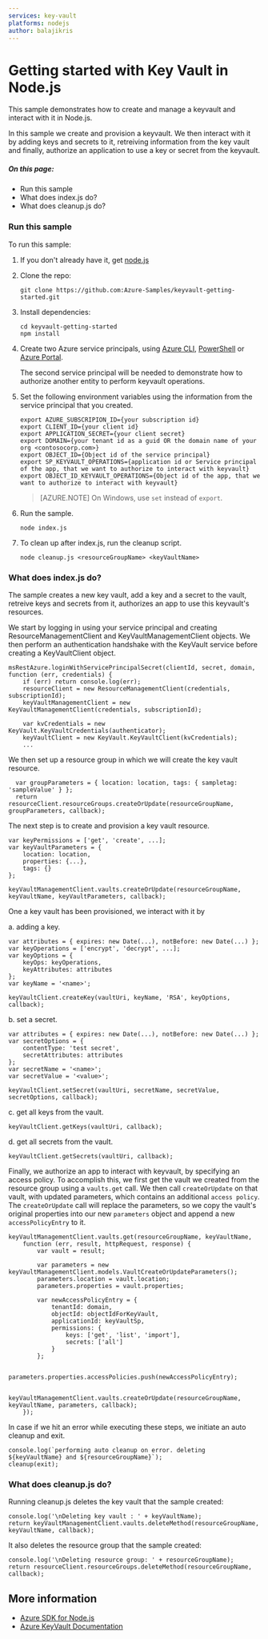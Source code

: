 ```yaml
---
services: key-vault
platforms: nodejs
author: balajikris
---
```


# Getting started with Key Vault in Node.js

This sample demonstrates how to create and manage a keyvault and interact with it in Node.js.

In this sample we create and provision a keyvault. We then interact with it by adding keys and secrets to it,
retreiving information from the key vault and finally, authorize an application to use a key or secret from the keyvault.

##### On this page:

- Run this sample
- What does index.js do?
- What does cleanup.js do?

### Run this sample

To run this sample:

1. If you don't already have it, get [node.js](https://nodejs.org)

2. Clone the repo: 

   `git clone https://github.com:Azure-Samples/keyvault-getting-started.git`

3. Install dependencies:
   ```
   cd keyvault-getting-started
   npm install
   ```
4. Create two Azure service principals, using 
    [Azure CLI](https://azure.microsoft.com/documentation/articles/resource-group-authenticate-service-principal-cli/),
    [PowerShell](https://azure.microsoft.com/documentation/articles/resource-group-authenticate-service-principal/)
    or [Azure Portal](https://azure.microsoft.com/documentation/articles/resource-group-create-service-principal-portal/).

    The second service principal will be needed to demonstrate how to authorize another entity to perform keyvault operations.

5. Set the following environment variables using the information from the service principal that you created.
    ```
    export AZURE_SUBSCRIPION_ID={your subscription id}
    export CLIENT_ID={your client id}
    export APPLICATION_SECRET={your client secret}
    export DOMAIN={your tenant id as a guid OR the domain name of your org <contosocorp.com>}
    export OBJECT_ID={Object id of the service principal}
    export SP_KEYVAULT_OPERATIONS={application id or Service principal of the app, that we want to authorize to interact with keyvault}
    export OBJECT_ID_KEYVAULT_OPERATIONS={Object id of the app, that we want to authorize to interact with keyvault}

    ```
   > [AZURE.NOTE] On Windows, use `set` instead of `export`.

6. Run the sample.

    `node index.js`

7. To clean up after index.js, run the cleanup script.

    `node cleanup.js <resourceGroupName> <keyVaultName>`

### What does index.js do?

The sample creates a new key vault, add a key and a secret to the vault, retreive keys and secrets from it, authorizes an app to use this keyvault's resources.

We start by logging in using your service principal and creating ResourceManagementClient and KeyVaultManagementClient objects. 
We then perform an authentication handshake with the KeyVault service before creating a KeyVaultClient object.

```
msRestAzure.loginWithServicePrincipalSecret(clientId, secret, domain, function (err, credentials) {
    if (err) return console.log(err);
    resourceClient = new ResourceManagementClient(credentials, subscriptionId);
    keyVaultManagementClient = new KeyVaultManagementClient(credentials, subscriptionId);

    var kvCredentials = new KeyVault.KeyVaultCredentials(authenticator);
    keyVaultClient = new KeyVault.KeyVaultClient(kvCredentials);
    ...
```

We then set up a resource group in which we will create the key vault resource.

```
  var groupParameters = { location: location, tags: { sampletag: 'sampleValue' } };
  return resourceClient.resourceGroups.createOrUpdate(resourceGroupName, groupParameters, callback);
```

The next step is to create and provision a key vault resource.

```
var keyPermissions = ['get', 'create', ...];
var keyVaultParameters = {
    location: location,
    properties: {...},
    tags: {}
};

keyVaultManagementClient.vaults.createOrUpdate(resourceGroupName, keyVaultName, keyVaultParameters, callback);
```

One a key vault has been provisioned, we interact with it by 

a. adding a key.

```
var attributes = { expires: new Date(...), notBefore: new Date(...) };
var keyOperations = ['encrypt', 'decrypt', ...];
var keyOptions = {
    keyOps: keyOperations,
    keyAttributes: attributes
};
var keyName = '<name>';

keyVaultClient.createKey(vaultUri, keyName, 'RSA', keyOptions, callback);
```

b. set a secret.

```
var attributes = { expires: new Date(...), notBefore: new Date(...) };
var secretOptions = {
    contentType: 'test secret',
    secretAttributes: attributes
};
var secretName = '<name>';
var secretValue = '<value>';

keyVaultClient.setSecret(vaultUri, secretName, secretValue, secretOptions, callback);
```

c. get all keys from the vault.

```
keyVaultClient.getKeys(vaultUri, callback);
```

d. get all secrets from the vault.

```
keyVaultClient.getSecrets(vaultUri, callback);
```

Finally, we authorize an app to interact with keyvault, by specifying an access policy.
To accomplish this, we first get the vault we created from the resource group using a `vaults.get` call.
We then call `createOrUpdate` on that vault, with updated parameters, which contains an additional `access policy`.
The `createOrUpdate` call will replace the parameters, so we copy the vault's original properties into our new 
`parameters` object and append a new `accessPolicyEntry` to it.

```
keyVaultManagementClient.vaults.get(resourceGroupName, keyVaultName,
    function (err, result, httpRequest, response) {
        var vault = result;

        var parameters = new keyVaultManagementClient.models.VaultCreateOrUpdateParameters();
        parameters.location = vault.location;
        parameters.properties = vault.properties;

        var newAccessPolicyEntry = {
            tenantId: domain,
            objectId: objectIdForKeyVault,
            applicationId: keyVaultSp,
            permissions: {
                keys: ['get', 'list', 'import'],
                secrets: ['all']
            }
        };

        parameters.properties.accessPolicies.push(newAccessPolicyEntry);

        keyVaultManagementClient.vaults.createOrUpdate(resourceGroupName, keyVaultName, parameters, callback);
    });
```

In case if we hit an error while executing these steps, we initiate an auto cleanup and exit.

```
console.log(`performing auto cleanup on error. deleting ${keyVaultName} and ${resourceGroupName}`);
cleanup(exit);
```

### What does cleanup.js do?

Running cleanup.js deletes the key vault that the sample created:
```
console.log('\nDeleting key vault : ' + keyVaultName);
return keyVaultManagementClient.vaults.deleteMethod(resourceGroupName, keyVaultName, callback);
```

It also deletes the resource group that the sample created:
```
console.log('\nDeleting resource group: ' + resourceGroupName);
return resourceClient.resourceGroups.deleteMethod(resourceGroupName, callback);
```

## More information

- [Azure SDK for Node.js](https://github.com/Azure/azure-sdk-for-node)
- [Azure KeyVault Documentation](https://azure.microsoft.com/en-us/documentation/services/key-vault/)